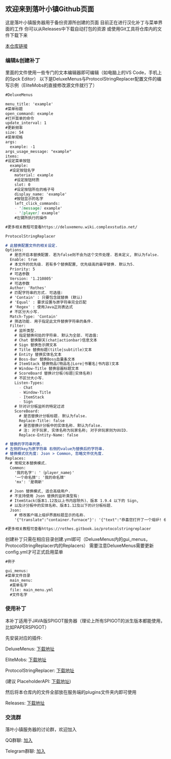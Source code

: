 ## 欢迎来到落叶小镇Github页面

这是落叶小镇服务器用于备份资源所创建的页面
目前正在进行汉化补丁与菜单界面的工作
你可以从Releases中下载自动打包的资源
或使用Git工具将仓库内的文件下载下来

<a href="https://github.com/DeadBoy2537/LTSProjects" target="_blank">本仓库链接</a>

### 编辑&创建补丁

里面的文件使用一些专门的文本编辑器即可编辑（如电脑上的VS Code，手机上的Spck Editor）
以下是DeluxeMenus与ProtocolStringReplacer配置文件的编写示例（EliteMobs的直接修改源文件就行了）

```markdown
#DeluxeMenus

menu_title: 'example'
#菜单标题
open_command: example
#打开菜单的命令
update_interval: 1
#更新频率
size: 54
#菜单规格
args:
  example: -1
args_usage_message: "example"
items:
#设定菜单按钮
  example:
  #设定按钮名字
    material: example
    #设定按钮材质
    slot: 0
    #设定按钮所在的格子号
    display_name: 'example'
    #按钮显示的名字
    left_click_commands:
    - '[message] example'
    - '[player] example'
    #左键所执行的操作

#更多相关教程可查看https://deluxemenu.wiki.complexstudio.net/
```

```markdown
ProtocolStringReplacer

# 此替换配置文件的相关设定.
Options:
  # 是否开启本替换配置. 若为false则不会为这个文件处理. 若未定义, 默认为false.
  Enable: true
  # 本文件的优先级. 若有多个替换配置, 优先级高的最早替换. 默认为5.
  Priority: 5
  # 可选参数
  Version: '1.210805'
  # 可选参数
  Author: 'Rothes'
  # 匹配字符串的方式. 可选值:
  # 'Contain' : 只要包含就替换 (默认)
  # 'Equal' : 要求设置与原字符串完全匹配
  # 'Regex' : 使用Java正则表达式
  # 不区分大小写.
  Match-Type: 'Contain'
  # 筛选功能. 用于指定此文件替换字符串的条件.
  Filter:
    # 监听类型.
    # 指定替换何处的字符串. 默认为全部. 可选值:
    # Chat 替换聊天(chat|actionbar)信息文本
    # Sign 替换告示牌文本
    # Title 替换标题(title|subtitle)文本
    # Entity 替换实体名文本
    # Boss-Bar 替换Boss血量条文本
    # ItemStack 替换物品(物品名|Lore|书署名|书内容)文本
    # Window-Title 替换容器标题文本
    # ScoreBoard 替换计分板(标题|实体名称)
    # 不区分大小写.
    Listen-Types:
      - Chat
      - Window-Title
      - ItemStack
      - Sign
    # 针对计分板监听的特定过滤
    ScoreBoard:
      # 是否替换计分板标题. 默认为false.
      Replace-Title: false
      # 是否替换计分板中的实体名称. 默认为false.
      # 注: 对于玩家, 实体名称为玩家名称; 对于非玩家则为UUID.
      Replace-Entity-Name: false

# 替换的字符串列表.
# 左侧的key为原字符串 右侧的value为替换后的字符串.
# 替换模式优先度: Json > Common, 忽略文件优先度.
Replaces:
  # 常规文本替换模式.
  Common:
    '我的名字': '｛player_name｝'
    '一个命名牌': '我的命名牌'
    'mx': '是萌新'

  # Json 替换模式, 适合高级用户.
  # 不支持使用 Json 替换的监听类型有:
  # ItemStack(版本1.12及以上书内容除外)、版本 1.9.4 以下的 Sign,
  # 以及计分板中的实体名称、版本1.12及以下的计分板标题.
  Json:
    # 修改客户端上熔炉界面标题显示的名称.
    '{"translate":"container.furnace"}': '{"text":"恭喜您打开了一个熔炉! 666!"}'

#更多相关教程可查看https://rothes.gitbook.io/protocolstringreplacer
```

创建补丁只需在相应目录创建.yml即可（DeluxeMenus内的gui_menus，ProtocolStringReplacer内的Replacers）
需要注意DeluxeMenus需要更新config.yml才可正式启用菜单

```markdown
#例子

gui_menus:
#菜单文件目录
  main_menu:
  #菜单名字
  file: main_menu.yml
  #文件名字
```

### 使用补丁

本补丁适用于JAVA版SPIGOT服务器（理论上所有SPIGOT的派生版本都能使用，比如PAPERSPIGOT）

先安装对应的插件:

DeluxeMenus: <a href="https://www.spigotmc.org/resources/deluxemenus.11734/" target="_blank">下载地址</a>

EliteMobs: <a href="https://www.spigotmc.org/resources/⚔elitemobs⚔.40090/" target="_blank">下载地址</a>

ProtocolStringReplacer: <a href="https://www.spigotmc.org/resources/protocolstringreplacer.96573/" target="_blank">下载地址</a>

(建议 PlaceholderAPI: <a href="https://www.spigotmc.org/resources/placeholderapi.6245/" target="_blank">下载地址</a>)

然后将本仓库内的文件全部放在服务端的plugins文件夹内即可使用

Releases: <a href="https://github.com/DeadBoy2537/LTSProjects/releases/latest" target="_blank">下载地址</a>

### 交流群

落叶小镇服务器的讨论群，欢迎加入

QQ群聊: <a href="https://jq.qq.com/?_wv=1027&k=nC0T6Jua" target="_blank">加入</a>

Telegram群聊: <a href="https://t.me/+V4iovZgXfEp2c62B" target="_blank">加入</a>
